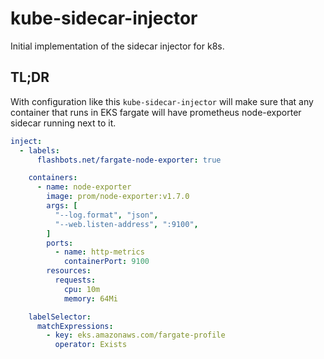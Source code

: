 # kube-sidecar-injector

Initial implementation of the sidecar injector for k8s.

## TL;DR

With configuration like this `kube-sidecar-injector` will make sure that any
container that runs in EKS fargate will have prometheus node-exporter sidecar
running next to it.

```yaml
inject:
  - labels:
      flashbots.net/fargate-node-exporter: true

    containers:
      - name: node-exporter
        image: prom/node-exporter:v1.7.0
        args: [
          "--log.format", "json",
          "--web.listen-address", ":9100",
        ]
        ports:
          - name: http-metrics
            containerPort: 9100
        resources:
          requests:
            cpu: 10m
            memory: 64Mi

    labelSelector:
      matchExpressions:
        - key: eks.amazonaws.com/fargate-profile
          operator: Exists
```
